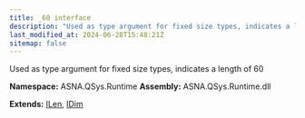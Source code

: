```yaml
---
title: _60 interface
description: "Used as type argument for fixed size types, indicates a length of 60  "
last_modified_at: 2024-06-28T15:48:21Z
sitemap: false
---
```


Used as type argument for fixed size types, indicates a length of 60 

**Namespace:** ASNA.QSys.Runtime
**Assembly:** ASNA.QSys.Runtime.dll

**Extends:** [ILen](/reference/runtime/qsys-runtime/i-len.html), [IDim](/reference/runtime/qsys-runtime/i-dim.html)
<br>
<br>
